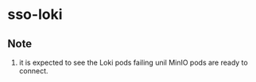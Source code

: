 # sso-loki

## Note

1. it is expected to see the Loki pods failing unil MinIO pods are ready to connect.
